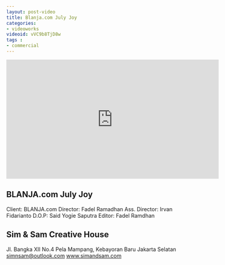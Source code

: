 ```yaml
---
layout: post-video
title: Blanja.com July Joy
categories:
- videoworks
videoid: vVC9b8TjD8w
tags :
- commercial
---
```


<iframe width="560" height="315" src="https://www.youtube.com/embed/vVC9b8TjD8w" frameborder="0" allow="autoplay; encrypted-media" allowfullscreen></iframe>

## BLANJA.com July Joy
Client: BLANJA.com
Director: Fadel Ramadhan
Ass. Director: Irvan Fidarianto
D.O.P: Said Yogie Saputra
Editor: Fadel Ramdhan


## Sim & Sam Creative House
Jl. Bangka XII No.4
Pela Mampang, Kebayoran Baru
Jakarta Selatan
simnsam@outlook.com
www.simandsam.com

